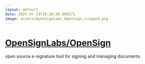 ```yaml
---
layout: default
date: 2025-07-19T16:38:50.005571
image: assets/OpenSignLabs_OpenSign_cropped.png
---
```


# [OpenSignLabs/OpenSign](https://github.com/OpenSignLabs/OpenSign)

open source e-signature tool for signing and managing documents
